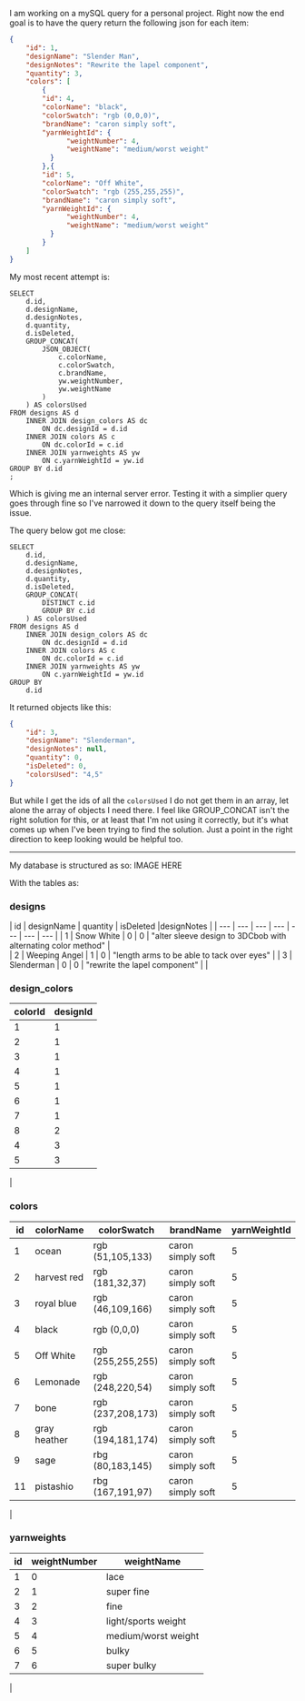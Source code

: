 I am working on a mySQL query for a personal project. Right now the end goal is to have the query return the following json for each item:

```json
{
	"id": 1,
	"designName": "Slender Man",
	"designNotes": "Rewrite the lapel component",
	"quantity": 3,
	"colors": [
		{
        "id": 4,
        "colorName": "black",
        "colorSwatch": "rgb (0,0,0)",
        "brandName": "caron simply soft",
        "yarnWeightId": {
			  "weightNumber": 4,
			  "weightName": "medium/worst weight"
		  }
    	},{
        "id": 5,
        "colorName": "Off White",
        "colorSwatch": "rgb (255,255,255)",
        "brandName": "caron simply soft",
        "yarnWeightId": {
			  "weightNumber": 4,
			  "weightName": "medium/worst weight"
		  }
    	}
	]
}
```

My most recent attempt is:

```mySQL
SELECT 
	d.id,
	d.designName,
	d.designNotes,
	d.quantity,
	d.isDeleted,
	GROUP_CONCAT(
		JSON_OBJECT(
			c.colorName,
			c.colorSwatch,
			c.brandName,
			yw.weightNumber,
			yw.weightName
		)
	) AS colorsUsed
FROM designs AS d
	INNER JOIN design_colors AS dc 
		ON dc.designId = d.id
	INNER JOIN colors AS c 
		ON dc.colorId = c.id
	INNER JOIN yarnweights AS yw 
		ON c.yarnWeightId = yw.id
GROUP BY d.id
;
```

Which is giving me an internal server error. Testing it with a simplier query goes through fine so I've narrowed it down to the query itself being the issue. 

The query below got me close:
```mysql
SELECT 
	d.id,
	d.designName,
	d.designNotes,
	d.quantity,
	d.isDeleted,
	GROUP_CONCAT(
		DISTINCT c.id
		GROUP BY c.id
	) AS colorsUsed
FROM designs AS d
	INNER JOIN design_colors AS dc 
		ON dc.designId = d.id
	INNER JOIN colors AS c 
		ON dc.colorId = c.id
	INNER JOIN yarnweights AS yw 
		ON c.yarnWeightId = yw.id
GROUP BY
	d.id
```

It returned objects like this:
```json
{
	"id": 3,
	"designName": "Slenderman",
	"designNotes": null,
	"quantity": 0,
	"isDeleted": 0,
	"colorsUsed": "4,5"
}
```

But while I get the ids of all the `colorsUsed` I do not get them in an array, let alone the array of objects I need there. I feel like GROUP_CONCAT isn't the right solution for this, or at least that I'm not using it correctly, but it's what comes up when I've been trying to find the solution. Just a point in the right direction to keep looking would be helpful too. 

---

My database is structured as so:
IMAGE HERE

With the tables as:

### designs
| id | designName	| quantity | isDeleted |designNotes |
| ---  | --- | --- | --- | --- | --- | --- |
| 1 | Snow White | 0 | 0 | "alter sleeve design to 3DCbob with alternating color method" |	
| 2 | Weeping Angel | 1 | 0 | "length arms to be able to tack over eyes" |
| 3 | Slenderman | 0 | 0 | "rewrite the lapel component" |
|

### design_colors
| colorId | designId |
| --- | --- |
| 1 | 1 |
| 2 | 1 |
| 3 | 1 |
| 4 | 1 |
| 5 | 1 |
| 6 | 1 |
| 7 | 1 |
| 8 | 2 |
| 4 | 3 |
| 5 | 3 |
|

### colors

| id | colorName | colorSwatch | brandName | yarnWeightId |
| --- | --- | --- | --- | --- |
| 1 | ocean | rgb (51,105,133) | caron simply soft | 5 |
| 2 | harvest red | rgb (181,32,37) | caron simply soft | 5 |
| 3 | royal blue | rgb (46,109,166) | caron simply soft | 5 |
| 4 | black | rgb (0,0,0) | caron simply soft | 5 |
| 5 | Off White | rgb (255,255,255) | caron simply soft | 5 |
| 6 | Lemonade | rgb (248,220,54) | caron simply soft | 5 |
| 7 | bone | rgb (237,208,173) | caron simply soft | 5 |
| 8 | gray heather | rgb (194,181,174) | caron simply soft | 5 |
| 9 | sage | rbg (80,183,145) | caron simply soft | 5 |
| 11 | pistashio | rbg (167,191,97) | caron simply soft | 5 |
|

### yarnweights

| id | weightNumber | weightName |
| --- | --- | --- |
| 1 | 0 | lace |
| 2 | 1 | super fine |
| 3 | 2 | fine |
| 4 | 3 | light/sports weight |
| 5 | 4 | medium/worst weight |
| 6 | 5 | bulky |
| 7 | 6 | super bulky |
|
